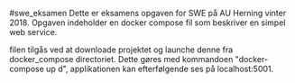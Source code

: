 #swe_eksamen
Dette er eksamens opgaven for SWE på AU Herning vinter 2018.
Opgaven indeholder en docker compose fil som beskriver en simpel web service.

filen tilgås ved at downloade projektet og launche denne fra docker_compose directoriet.
Dette gøres med kommandoen "docker-compose up d", applikationen kan efterfølgende ses
på localhost:5001.